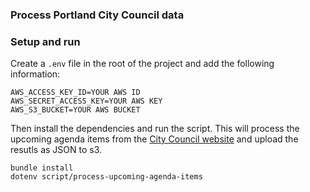 ### Process Portland City Council data

### Setup and run

Create a `.env` file in the root of the project and add the following information:

```
AWS_ACCESS_KEY_ID=YOUR AWS ID
AWS_SECRET_ACCESS_KEY=YOUR AWS KEY
AWS_S3_BUCKET=YOUR AWS BUCKET

```

Then install the dependencies and run the script.  This will process the upcoming
agenda items from the [City Council website](http://www.portlandonline.com/Auditor/Index.cfm?c=26997)
and upload the resutls as JSON to s3.

```
bundle install
dotenv script/process-upcoming-agenda-items
```
